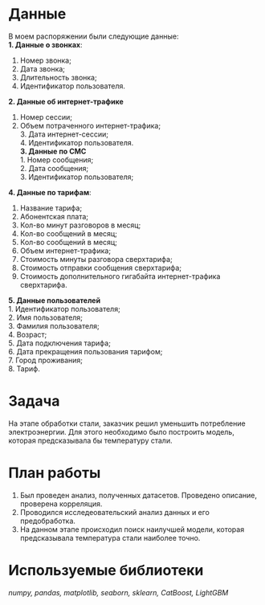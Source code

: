 # Данные<br>
В моем распоряжении были следующие данные:<br>
**1. Данные о звонках**:<br>
   1. Номер звонка;<br>
   2. Дата звонка;<br>
   3. Длительность звонка;<br>
   4. Идентификатор пользователя.<br>

**2. Данные об интернет-трафике**<br>
   1. Номер сессии;<br>
   2. Объем потраченного интернет-трафика;<br>
    3. Дата интернет-сессии;<br>
    4. Идентификатор пользователя.<br>
**3. Данные по СМС**<br>
    1. Номер сообщения;<br>
    2. Дата сообщения;<br>
    3. Идентификатор пользователя;<br>
    
**4. Данные по тарифам**:<br>
   1. Название тарифа;<br>
   2. Абонентская плата;<br>
   3. Кол-во минут разговоров в месяц;<br>
   4. Кол-во сообщений в месяц;<br>
   5. Кол-во сообщений в месяц;<br>
   6. Объем интернет-трафика;<br>
   7. Стоимость минуты разговора сверхтарифа;<br>
   8. Стоимость отправки сообщения сверхтарифа;<br>
   9. Стоимость дополнительного гигабайта интернет-трафика сверхтарифа.<br>

**5. Данные пользователей**<br>
    1. Идентификатор пользователя;<br>
    2. Имя пользователя;<br>
    3. Фамилия пользователя;<br>
    4. Возраст;<br>
    5. Дата подключения тарифа;<br>
    6. Дата прекращения пользования тарифом;<br>
    7. Город проживания;<br>
    8. Тариф.<br>
# Задача<br>
На этапе обработки стали, заказчик решил уменьшить потребление электроэнергии. Для этого необходимо было построить модель, которая предсказывала бы температуру стали.

# План работы<br>
1. Был проведен анализ, полученных датасетов. Проведено описание, проверена корреляция.
2. Проводился исследеовательский анализ данных и его предобработка.
3. На данном этапе происходил поиск наилучшей модели, которая предсказывала температура стали наиболее точно.

# Используемые библиотеки<br>
*numpy, pandas, matplotlib, seaborn, sklearn, CatBoost, LightGBM*
